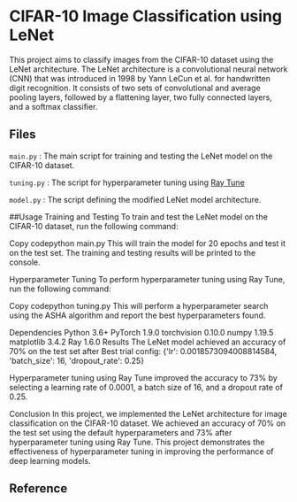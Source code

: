 # CIFAR-10 Image Classification using LeNet
This project aims to classify images from the CIFAR-10 dataset using the LeNet architecture. The LeNet architecture is a convolutional neural network (CNN) that was introduced in 1998 by Yann LeCun et al. for handwritten digit recognition. It consists of two sets of convolutional and average pooling layers, followed by a flattening layer, two fully connected layers, and a softmax classifier.

## Files
`main.py`
: The main script for training and testing the LeNet model on the CIFAR-10 dataset.

`tuning.py`
: The script for hyperparameter tuning using [Ray Tune](https://docs.ray.io/en/latest/tune/index.html)

`model.py`
: The script defining the modified LeNet model architecture.

##Usage
Training and Testing
To train and test the LeNet model on the CIFAR-10 dataset, run the following command:

Copy codepython main.py
This will train the model for 20 epochs and test it on the test set. The training and testing results will be printed to the console.

Hyperparameter Tuning
To perform hyperparameter tuning using Ray Tune, run the following command:

Copy codepython tuning.py
This will perform a hyperparameter search using the ASHA algorithm and report the best hyperparameters found.

Dependencies
Python 3.6+
PyTorch 1.9.0
torchvision 0.10.0
numpy 1.19.5
matplotlib 3.4.2
Ray 1.6.0
Results
The LeNet model achieved an accuracy of 70% on the test set after Best trial config: {'lr': 0.0018573094008814584, 'batch_size': 16, 'dropout_rate': 0.25}

Hyperparameter tuning using Ray Tune improved the accuracy to 73% by selecting a learning rate of 0.0001, a batch size of 16, and a dropout rate of 0.25.

Conclusion
In this project, we implemented the LeNet architecture for image classification on the CIFAR-10 dataset. We achieved an accuracy of 70% on the test set using the default hyperparameters and 73% after hyperparameter tuning using Ray Tune. This project demonstrates the effectiveness of hyperparameter tuning in improving the performance of deep learning models.

## Reference
